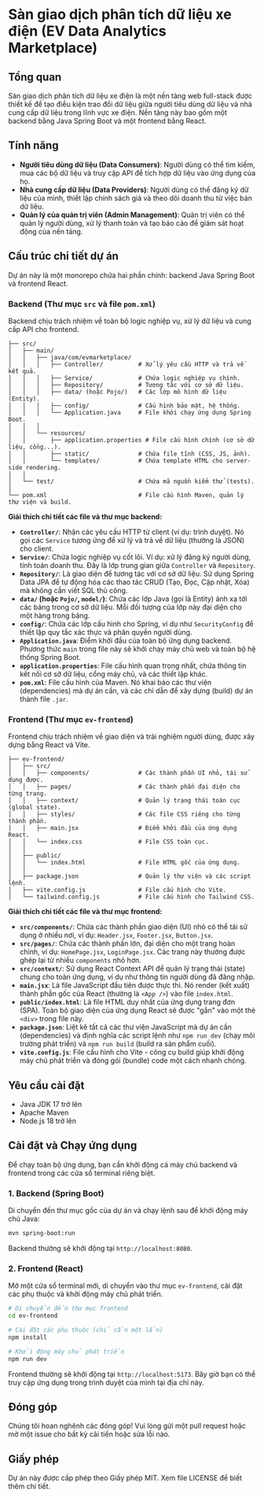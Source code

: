 # Sàn giao dịch phân tích dữ liệu xe điện (EV Data Analytics Marketplace)

## Tổng quan
Sàn giao dịch phân tích dữ liệu xe điện là một nền tảng web full-stack được thiết kế để tạo điều kiện trao đổi dữ liệu giữa người tiêu dùng dữ liệu và nhà cung cấp dữ liệu trong lĩnh vực xe điện. Nền tảng này bao gồm một backend bằng Java Spring Boot và một frontend bằng React.

## Tính năng
- **Người tiêu dùng dữ liệu (Data Consumers)**: Người dùng có thể tìm kiếm, mua các bộ dữ liệu và truy cập API để tích hợp dữ liệu vào ứng dụng của họ.
- **Nhà cung cấp dữ liệu (Data Providers)**: Người dùng có thể đăng ký dữ liệu của mình, thiết lập chính sách giá và theo dõi doanh thu từ việc bán dữ liệu.
- **Quản lý của quản trị viên (Admin Management)**: Quản trị viên có thể quản lý người dùng, xử lý thanh toán và tạo báo cáo để giám sát hoạt động của nền tảng.

## Cấu trúc chi tiết dự án
Dự án này là một monorepo chứa hai phần chính: backend Java Spring Boot và frontend React.

### Backend (Thư mục `src` và file `pom.xml`)
Backend chịu trách nhiệm về toàn bộ logic nghiệp vụ, xử lý dữ liệu và cung cấp API cho frontend.

```
├── src/
│   ├── main/
│   │   ├── java/com/evmarketplace/
│   │   │   ├── Controller/          # Xử lý yêu cầu HTTP và trả về kết quả.
│   │   │   ├── Service/             # Chứa logic nghiệp vụ chính.
│   │   │   ├── Repository/          # Tương tác với cơ sở dữ liệu.
│   │   │   ├── data/ (hoặc Pojo/)   # Các lớp mô hình dữ liệu (Entity).
│   │   │   ├── config/              # Cấu hình bảo mật, hệ thống.
│   │   │   └── Application.java     # File khởi chạy ứng dụng Spring Boot.
│   │   │
│   │   └── resources/
│   │       ├── application.properties # File cấu hình chính (cơ sở dữ liệu, cổng...).
│   │       ├── static/              # Chứa file tĩnh (CSS, JS, ảnh).
│   │       └── templates/           # Chứa template HTML cho server-side rendering.
│   │
│   └── test/                        # Chứa mã nguồn kiểm thử (tests).
│
└── pom.xml                          # File cấu hình Maven, quản lý thư viện và build.
```
**Giải thích chi tiết các file và thư mục backend:**
-   **`Controller/`**: Nhận các yêu cầu HTTP từ client (ví dụ: trình duyệt). Nó gọi các `Service` tương ứng để xử lý và trả về dữ liệu (thường là JSON) cho client.
-   **`Service/`**: Chứa logic nghiệp vụ cốt lõi. Ví dụ: xử lý đăng ký người dùng, tính toán doanh thu. Đây là lớp trung gian giữa `Controller` và `Repository`.
-   **`Repository/`**: Là giao diện để tương tác với cơ sở dữ liệu. Sử dụng Spring Data JPA để tự động hóa các thao tác CRUD (Tạo, Đọc, Cập nhật, Xóa) mà không cần viết SQL thủ công.
-   **`data/` (hoặc `Pojo/`, `model/`)**: Chứa các lớp Java (gọi là Entity) ánh xạ tới các bảng trong cơ sở dữ liệu. Mỗi đối tượng của lớp này đại diện cho một hàng trong bảng.
-   **`config/`**: Chứa các lớp cấu hình cho Spring, ví dụ như `SecurityConfig` để thiết lập quy tắc xác thực và phân quyền người dùng.
-   **`Application.java`**: Điểm khởi đầu của toàn bộ ứng dụng backend. Phương thức `main` trong file này sẽ khởi chạy máy chủ web và toàn bộ hệ thống Spring Boot.
-   **`application.properties`**: File cấu hình quan trọng nhất, chứa thông tin kết nối cơ sở dữ liệu, cổng máy chủ, và các thiết lập khác.
-   **`pom.xml`**: File cấu hình của Maven. Nó khai báo các thư viện (dependencies) mà dự án cần, và các chỉ dẫn để xây dựng (build) dự án thành file `.jar`.

### Frontend (Thư mục `ev-frontend`)
Frontend chịu trách nhiệm về giao diện và trải nghiệm người dùng, được xây dựng bằng React và Vite.

```
├── ev-frontend/
│   ├── src/
│   │   ├── components/              # Các thành phần UI nhỏ, tái sử dụng được.
│   │   ├── pages/                   # Các thành phần đại diện cho từng trang.
│   │   ├── context/                 # Quản lý trạng thái toàn cục (global state).
│   │   ├── styles/                  # Các file CSS riêng cho từng thành phần.
│   │   ├── main.jsx                 # Điểm khởi đầu của ứng dụng React.
│   │   └── index.css                # File CSS toàn cục.
│   │
│   ├── public/
│   │   └── index.html               # File HTML gốc của ứng dụng.
│   │
│   ├── package.json                 # Quản lý thư viện và các script lệnh.
│   ├── vite.config.js               # File cấu hình cho Vite.
│   └── tailwind.config.js           # File cấu hình cho Tailwind CSS.
```
**Giải thích chi tiết các file và thư mục frontend:**
-   **`src/components/`**: Chứa các thành phần giao diện (UI) nhỏ có thể tái sử dụng ở nhiều nơi, ví dụ: `Header.jsx`, `Footer.jsx`, `Button.jsx`.
-   **`src/pages/`**: Chứa các thành phần lớn, đại diện cho một trang hoàn chỉnh, ví dụ: `HomePage.jsx`, `LoginPage.jsx`. Các trang này thường được ghép lại từ nhiều `components` nhỏ hơn.
-   **`src/context/`**: Sử dụng React Context API để quản lý trạng thái (state) chung cho toàn ứng dụng, ví dụ như thông tin người dùng đã đăng nhập.
-   **`main.jsx`**: Là file JavaScript đầu tiên được thực thi. Nó render (kết xuất) thành phần gốc của React (thường là `<App />`) vào file `index.html`.
-   **`public/index.html`**: Là file HTML duy nhất của ứng dụng trang đơn (SPA). Toàn bộ giao diện của ứng dụng React sẽ được "gắn" vào một thẻ `<div>` trong file này.
-   **`package.json`**: Liệt kê tất cả các thư viện JavaScript mà dự án cần (dependencies) và định nghĩa các script lệnh như `npm run dev` (chạy môi trường phát triển) và `npm run build` (build ra sản phẩm cuối).
-   **`vite.config.js`**: File cấu hình cho Vite - công cụ build giúp khởi động máy chủ phát triển và đóng gói (bundle) code một cách nhanh chóng.

## Yêu cầu cài đặt
- Java JDK 17 trở lên
- Apache Maven
- Node.js 18 trở lên

## Cài đặt và Chạy ứng dụng
Để chạy toàn bộ ứng dụng, bạn cần khởi động cả máy chủ backend và frontend trong các cửa sổ terminal riêng biệt.

### 1. Backend (Spring Boot)
Di chuyển đến thư mục gốc của dự án và chạy lệnh sau để khởi động máy chủ Java:
```bash
mvn spring-boot:run
```
Backend thường sẽ khởi động tại `http://localhost:8080`.

### 2. Frontend (React)
Mở một cửa sổ terminal mới, di chuyển vào thư mục `ev-frontend`, cài đặt các phụ thuộc và khởi động máy chủ phát triển.
```bash
# Di chuyển đến thư mục frontend
cd ev-frontend

# Cài đặt các phụ thuộc (chỉ cần một lần)
npm install

# Khởi động máy chủ phát triển
npm run dev
```
Frontend thường sẽ khởi động tại `http://localhost:5173`. Bây giờ bạn có thể truy cập ứng dụng trong trình duyệt của mình tại địa chỉ này.

## Đóng góp
Chúng tôi hoan nghênh các đóng góp! Vui lòng gửi một pull request hoặc mở một issue cho bất kỳ cải tiến hoặc sửa lỗi nào.

## Giấy phép
Dự án này được cấp phép theo Giấy phép MIT. Xem file LICENSE để biết thêm chi tiết.
